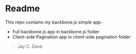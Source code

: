 # Readme

This repo contains my backbone.js simple app.

  - Full backbone.js app in backbone.js folder
  - Client-side Pagination app in client-side pagination folder


> Jay C. Davé

